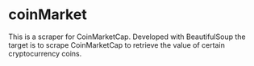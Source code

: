 # coinMarket
This is a scraper for CoinMarketCap. 
Developed with BeautifulSoup
the target is to scrape CoinMarketCap to retrieve the value of certain cryptocurrency coins.
